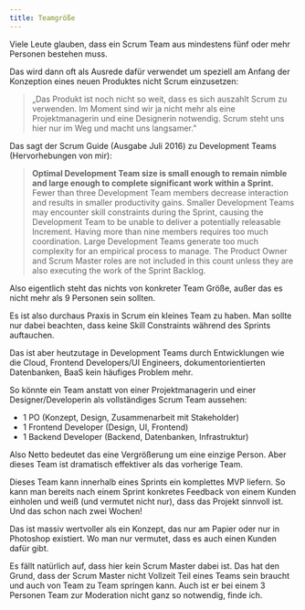 ```yaml
---
title: Teamgröße
---
```

Viele Leute glauben, dass ein Scrum Team aus mindestens fünf oder mehr Personen bestehen muss.

Das wird dann oft als Ausrede dafür verwendet um speziell am Anfang der Konzeption eines neuen Produktes nicht Scrum einzusetzen:

> „Das Produkt ist noch nicht so weit, dass es sich auszahlt Scrum zu verwenden. Im Moment sind wir ja nicht mehr als eine Projektmanagerin und eine Designerin notwendig. Scrum steht uns hier nur im Weg und macht uns langsamer.”

Das sagt der Scrum Guide (Ausgabe Juli 2016) zu Development Teams (Hervorhebungen von mir):

> **Optimal Development Team size is small enough to remain nimble and large enough to complete significant work within a Sprint.** Fewer than three Development Team members decrease interaction and results in smaller productivity gains. Smaller Development Teams may encounter skill constraints during the Sprint, causing the Development Team to be unable to deliver a potentially releasable Increment. Having more than nine members requires too much coordination. Large Development Teams generate too much complexity for an empirical process to manage. The Product Owner and Scrum Master roles are not included in this count unless they are also executing the work of the Sprint Backlog.

Also eigentlich steht das nichts von konkreter Team Größe, außer das es nicht mehr als 9 Personen sein sollten.

Es ist also durchaus Praxis in Scrum ein kleines Team zu haben. Man sollte nur dabei beachten, dass keine Skill Constraints während des Sprints auftauchen.

Das ist aber heutzutage in Development Teams durch Entwicklungen wie die Cloud, Frontend Developers/UI Engineers, dokumentorientierten Datenbanken, BaaS kein häufiges Problem mehr.

So könnte ein Team anstatt von einer Projektmanagerin und einer Designer/Developerin als vollständiges Scrum Team aussehen:

- 1 PO (Konzept, Design, Zusammenarbeit mit Stakeholder)
- 1 Frontend Developer (Design, UI, Frontend)
- 1 Backend Developer (Backend, Datenbanken, Infrastruktur)

Also Netto bedeutet das eine Vergrößerung um eine einzige Person. Aber dieses Team ist dramatisch effektiver als das vorherige Team.

Dieses Team kann innerhalb eines Sprints ein komplettes MVP liefern. So kann man bereits nach einem Sprint konkretes Feedback von einem Kunden einholen und weiß (und vermutet nicht nur), dass das Projekt sinnvoll ist. Und das schon nach zwei Wochen!

Das ist massiv wertvoller als ein Konzept, das nur am Papier oder nur in Photoshop existiert. Wo man nur vermutet, dass es auch einen Kunden dafür gibt.

Es fällt natürlich auf, dass hier kein Scrum Master dabei ist. Das hat den Grund, dass der Scrum Master nicht Vollzeit Teil eines Teams sein braucht und auch von Team zu Team springen kann. Auch ist er bei einem 3 Personen Team zur Moderation nicht ganz so notwendig, finde ich.
